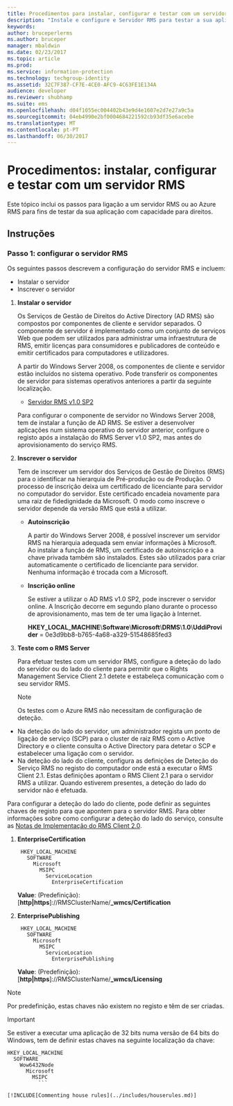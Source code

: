```yaml
---
title: Procedimentos para instalar, configurar e testar com um servidor RMS | Azure RMS
description: "Instale e configure e Servidor RMS para testar a sua aplicação com capacidade para direitos."
keywords: 
author: bruceperlerms
ms.author: bruceper
manager: mbaldwin
ms.date: 02/23/2017
ms.topic: article
ms.prod: 
ms.service: information-protection
ms.technology: techgroup-identity
ms.assetid: 32C7F387-CF7E-4CE0-AFC9-4C63FE1E134A
audience: developer
ms.reviewer: shubhamp
ms.suite: ems
ms.openlocfilehash: d04f1055ec004402b43e9d4e1607e2d7e27a9c5a
ms.sourcegitcommit: 04eb4990e2bf0004684221592cb93df35e6acebe
ms.translationtype: MT
ms.contentlocale: pt-PT
ms.lasthandoff: 06/30/2017
---
```

# <a name="how-to-install-configure-and-test-with-an-rms-server"></a>Procedimentos: instalar, configurar e testar com um servidor RMS

Este tópico inclui os passos para ligação a um servidor RMS ou ao Azure RMS para fins de testar da sua aplicação com capacidade para direitos.
 
## <a name="instructions"></a>Instruções

### <a name="step-1-setup-your-rms-server"></a>Passo 1: configurar o servidor RMS

Os seguintes passos descrevem a configuração do servidor RMS e incluem:

-   Instalar o servidor
-   Inscrever o servidor

1.  **Instalar o servidor**

    Os Serviços de Gestão de Direitos do Active Directory (AD RMS) são compostos por componentes de cliente e servidor separados. O componente de servidor é implementado como um conjunto de serviços Web que podem ser utilizados para administrar uma infraestrutura de RMS, emitir licenças para consumidores e publicadores de conteúdo e emitir certificados para computadores e utilizadores.

    A partir do Windows Server 2008, os componentes de cliente e servidor estão incluídos no sistema operativo. Pode transferir os componentes de servidor para sistemas operativos anteriores a partir da seguinte localização.

    -   [Servidor RMS v1.0 SP2](http://go.microsoft.com/fwlink/p/?linkid=73722)

    Para configurar o componente de servidor no Windows Server 2008, tem de instalar a função de AD RMS. Se estiver a desenvolver aplicações num sistema operativo do servidor anterior, configure o registo após a instalação do RMS Server v1.0 SP2, mas antes do aprovisionamento do serviço RMS.

2.  **Inscrever o servidor**

    Tem de inscrever um servidor dos Serviços de Gestão de Direitos (RMS) para o identificar na hierarquia de Pré-produção ou de Produção. O processo de inscrição deixa um certificado de licenciante para servidor no computador do servidor. Este certificado encadeia novamente para uma raiz de fidedignidade da Microsoft. O modo como inscreve o servidor depende da versão RMS que está a utilizar.

    -   **Autoinscrição**

        A partir do Windows Server 2008, é possível inscrever um servidor RMS na hierarquia adequada sem enviar informações à Microsoft. Ao instalar a função de RMS, um certificado de autoinscrição e a chave privada também são instalados. Estes são utilizados para criar automaticamente o certificado de licenciante para servidor. Nenhuma informação é trocada com a Microsoft.

    -   **Inscrição online**

        Se estiver a utilizar o AD RMS v1.0 SP2, pode inscrever o servidor online. A Inscrição decorre em segundo plano durante o processo de aprovisionamento, mas tem de ter uma ligação à Internet.

        **HKEY\_LOCAL\_MACHINE**\\**Software**\\**Microsoft**\\**DRMS**\\**1.0**\\**UddiProvider** = 0e3d9bb8-b765-4a68-a329-51548685fed3

3. **Teste com o RMS Server**

    Para efetuar testes com um servidor RMS, configure a deteção do lado do servidor ou do lado do cliente para permitir que o Rights Management Service Client 2.1 detete e estabeleça comunicação com o seu servidor RMS.

    > [!Note]
    > Os testes com o Azure RMS não necessitam de configuração de deteção.

  - Na deteção do lado do servidor, um administrador regista um ponto de ligação de serviço (SCP) para o cluster de raiz RMS com o Active Directory e o cliente consulta o Active Directory para detetar o SCP e estabelecer uma ligação com o servidor.
  - Na deteção do lado do cliente, configura as definições de Deteção do Serviço RMS no registo do computador onde está a executar o RMS Client 2.1. Estas definições apontam o RMS Client 2.1 para o servidor RMS a utilizar. Quando estiverem presentes, a deteção do lado do servidor não é efetuada.

  Para configurar a deteção do lado do cliente, pode definir as seguintes chaves de registo para que apontem para o servidor RMS. Para obter informações sobre como configurar a deteção do lado do serviço, consulte as [Notas de Implementação do RMS Client 2.0](https://technet.microsoft.com/library/jj159267(WS.10).aspx).

1. **EnterpriseCertification**

        HKEY_LOCAL_MACHINE
          SOFTWARE
            Microsoft
              MSIPC
                ServiceLocation
                  EnterpriseCertification

   **Value**: (Predefinição): [**http|https**]://RMSClusterName/**_wmcs/Certification**

2. **EnterprisePublishing**

        HKEY_LOCAL_MACHINE
          SOFTWARE
            Microsoft
              MSIPC
                ServiceLocation
                  EnterprisePublishing
                  
   **Value**: (Predefinição): [**http|https**]://RMSClusterName/**_wmcs/Licensing**

>[!NOTE] 
> Por predefinição, estas chaves não existem no registo e têm de ser criadas.

>[!IMPORTANT] 
> Se estiver a executar uma aplicação de 32 bits numa versão de 64 bits do Windows, tem de definir estas chaves na seguinte localização da chave:<p>
  ```    
  HKEY_LOCAL_MACHINE
    SOFTWARE
      Wow6432Node
        Microsoft
          MSIPC
            ```

[!INCLUDE[Commenting house rules](../includes/houserules.md)]